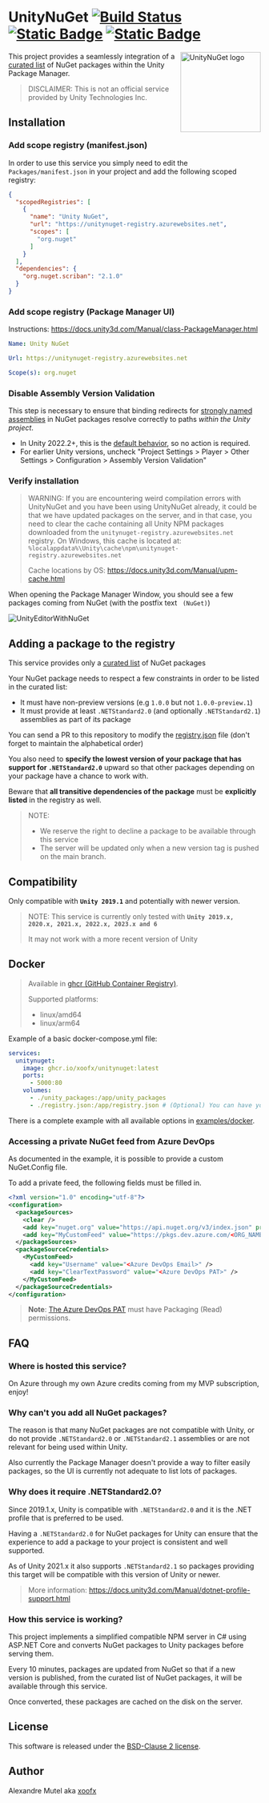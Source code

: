 # UnityNuGet [![Build Status](https://github.com/xoofx/UnityNuGet/workflows/ci/badge.svg?branch=master)](https://github.com/xoofx/UnityNuGet/actions) [![Static Badge](https://img.shields.io/badge/server-status-blue)](https://unitynuget-registry.azurewebsites.net/status) [![Static Badge](https://img.shields.io/badge/server-feed-blue)](https://unitynuget-registry.azurewebsites.net/-/all)

<img align="right" width="160px" height="160px" alt="UnityNuGet logo" src="img/unitynuget.png">

This project provides a seamlessly integration of a [curated list](registry.json) of NuGet packages within the Unity Package Manager.

> DISCLAIMER: This is not an official service provided by Unity Technologies Inc.

## Installation

### Add scope registry (manifest.json)

In order to use this service you simply need to edit the `Packages/manifest.json` in your project and add the following scoped registry:

```json
{
  "scopedRegistries": [
    {
      "name": "Unity NuGet",
      "url": "https://unitynuget-registry.azurewebsites.net",
      "scopes": [
        "org.nuget"
      ]
    }
  ],
  "dependencies": {
    "org.nuget.scriban": "2.1.0"
  }
}
```

### Add scope registry (Package Manager UI)

Instructions: <https://docs.unity3d.com/Manual/class-PackageManager.html>

```yaml
Name: Unity NuGet

Url: https://unitynuget-registry.azurewebsites.net

Scope(s): org.nuget
```

### Disable Assembly Version Validation

This step is necessary to ensure that binding redirects for [strongly named assemblies](https://learn.microsoft.com/en-us/dotnet/standard/assembly/strong-named) in NuGet packages resolve correctly to paths _within the Unity project_.

- In Unity 2022.2+, this is the [default behavior](https://forum.unity.com/threads/editor-assembly-loading-issues-unloading-broken-assembly-could-not-load-signature.754508/#post-8647791), so no action is required.
- For earlier Unity versions, uncheck "Project Settings > Player > Other Settings > Configuration > Assembly Version Validation"

### Verify installation

> WARNING: If you are encountering weird compilation errors with UnityNuGet and you have been using UnityNuGet already,
> it could be that we have updated packages on the server, and in that case, you need to clear the cache containing
> all Unity NPM packages downloaded from the `unitynuget-registry.azurewebsites.net` registry.
> On Windows, this cache is located at: `%localappdata%\Unity\cache\npm\unitynuget-registry.azurewebsites.net`
>
> Cache locations by OS: <https://docs.unity3d.com/Manual/upm-cache.html>

When opening the Package Manager Window, you should see a few packages coming from NuGet (with the postfix text `‎ (NuGet)`)

![UnityEditorWithNuGet](img/unity_editor_with_nuget.jpg)

## Adding a package to the registry

This service provides only a [curated list](registry.json) of NuGet packages

Your NuGet package needs to respect a few constraints in order to be listed in the curated list:

- It must have non-preview versions (e.g `1.0.0` but not `1.0.0-preview.1`)
- It must provide at least `.NETStandard2.0` (and optionally `.NETStandard2.1`) assemblies as part of its package

You can send a PR to this repository to modify the [registry.json](registry.json) file (don't forget to maintain the alphabetical order)

You also need to **specify the lowest version of your package that has support for `.NETStandard2.0`** upward so that other packages depending on your package have a chance to work with.

Beware that **all transitive dependencies of the package** must be **explicitly listed** in the registry as well.

> NOTE:
> * We reserve the right to decline a package to be available through this service
> * The server will be updated only when a new version tag is pushed on the main branch.

## Compatibility

Only compatible with **`Unity 2019.1`** and potentially with newer version.

> NOTE: This service is currently only tested with **`Unity 2019.x, 2020.x, 2021.x, 2022.x, 2023.x and 6`**
>
> It may not work with a more recent version of Unity

## Docker

> Available in [ghcr (GitHub Container Registry)](https://github.com/xoofx/UnityNuGet/pkgs/container/unitynuget).
>
> Supported platforms:
>
> - linux/amd64
> - linux/arm64

Example of a basic docker-compose.yml file:

```yaml
services:
  unitynuget:
    image: ghcr.io/xoofx/unitynuget:latest
    ports:
      - 5000:80
    volumes:
      - ./unity_packages:/app/unity_packages
      - ./registry.json:/app/registry.json # (Optional) You can have your own registry.json with a different package list than the one already included in the repository
```

There is a complete example with all available options in [examples/docker](examples/docker).

### Accessing a private NuGet feed from Azure DevOps

As documented in the example, it is possible to provide a custom NuGet.Config file.

To add a private feed, the following fields must be filled in.

```xml
<?xml version="1.0" encoding="utf-8"?>
<configuration>
  <packageSources>
    <clear />
    <add key="nuget.org" value="https://api.nuget.org/v3/index.json" protocolVersion="3" />
    <add key="MyCustomFeed" value="https://pkgs.dev.azure.com/<ORG_NAME>/<PROJECT_NAME>/_packaging/<FEED_NAME>/nuget/v3/index.json" />
  </packageSources>
  <packageSourceCredentials>
    <MyCustomFeed>
      <add key="Username" value="<Azure DevOps Email>" />
      <add key="ClearTextPassword" value="<Azure DevOps PAT>" />
    </MyCustomFeed>
  </packageSourceCredentials>
</configuration>
```

> **Note**: [The Azure DevOps PAT](https://learn.microsoft.com/en-us/azure/devops/organizations/accounts/use-personal-access-tokens-to-authenticate) must have Packaging (Read) permissions.

## FAQ

### **Where is hosted this service?**

On Azure through my own Azure credits coming from my MVP subscription, enjoy!

### **Why can't you add all NuGet packages?**

The reason is that many NuGet packages are not compatible with Unity, or do not provide `.NETStandard2.0` or `.NETStandard2.1` assemblies or are not relevant for being used within Unity.

Also currently the Package Manager doesn't provide a way to filter easily packages, so the UI is currently not adequate to list lots of packages.

### **Why does it require .NETStandard2.0?**

Since 2019.1.x, Unity is compatible with `.NETStandard2.0` and it is the .NET profile that is preferred to be used.

Having a `.NETStandard2.0` for NuGet packages for Unity can ensure that the experience to add a package to your project is consistent and well supported.

As of Unity 2021.x it also supports `.NETStandard2.1` so packages providing this target will be compatible with this version of Unity or newer.

> More information: <https://docs.unity3d.com/Manual/dotnet-profile-support.html>

### **How this service is working?**

This project implements a simplified compatible NPM server in C# using ASP.NET Core and converts NuGet packages to Unity packages before serving them.

Every 10 minutes, packages are updated from NuGet so that if a new version is published, from the curated list of NuGet packages, it will be available through this service.

Once converted, these packages are cached on the disk on the server.

## License

This software is released under the [BSD-Clause 2 license](https://opensource.org/licenses/BSD-2-Clause).

## Author

Alexandre Mutel aka [xoofx](https://xoofx.github.io)
